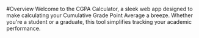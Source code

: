 #Overview
Welcome to the CGPA Calculator, a sleek web app designed to make calculating your Cumulative Grade Point Average a breeze. Whether you're a student or a graduate, this tool simplifies tracking your academic performance.

